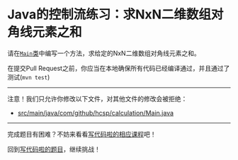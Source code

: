 # Java的控制流练习：求NxN二维数组对角线元素之和

请在[`Main`类](https://github.com/hcsp/diagonal-sum/blob/master/src/main/java/com/github/hcsp/calculation/Main.java)中编写一个方法，求给定的NxN二维数组对角线元素之和。

在提交Pull Request之前，你应当在本地确保所有代码已经编译通过，并且通过了测试(`mvn test`)

-----
注意！我们只允许你修改以下文件，对其他文件的修改会被拒绝：
- [src/main/java/com/github/hcsp/calculation/Main.java](https://github.com/hcsp/diagonal-sum/blob/master/src/main/java/com/github/hcsp/calculation/Main.java)
-----


完成题目有困难？不妨来看看[写代码啦的相应课程](https://xiedaimala.com/tasks/efcf13d5-5f69-4dc4-a090-6f99e4af06e4/video_tutorials/a2a96335-0303-4710-9ecd-24af454d1d26)吧！

回到[写代码啦的题目](https://xiedaimala.com/tasks/efcf13d5-5f69-4dc4-a090-6f99e4af06e4/quizzes/371008ba-b4d6-4f3c-aea7-edeb292cb931)，继续挑战！
